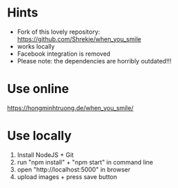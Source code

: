 # Hints
- Fork of this lovely repository: https://github.com/Shrekie/when_you_smile
- works locally
- Facebook integration is removed
- Please note: the dependencies are horribly outdated!!!

# Use online
https://hongminhtruong.de/when_you_smile/

# Use locally
1. Install NodeJS + Git
2. run "npm install" + "npm start" in command line
3. open "http://localhost:5000" in browser
4. upload images + press save button